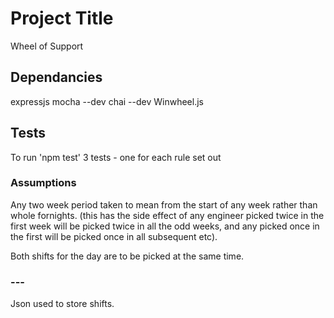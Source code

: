 # Project Title

Wheel of Support

## Dependancies

expressjs
mocha --dev
chai --dev
Winwheel.js

## Tests

To run 'npm test'
3 tests - one for each rule set out

### Assumptions

Any two week period taken to mean from the start of any week rather than whole fornights. 
(this has the side effect of any engineer picked twice in the first week will be picked twice in all the odd weeks, and
any picked once in the first will be picked once in all subsequent etc).

Both shifts for the day are to be picked at the same time.


### ---

Json used to store shifts.